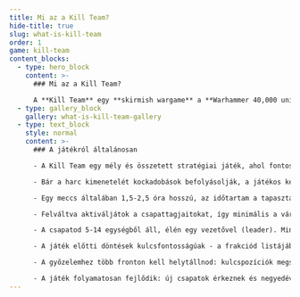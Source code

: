 ```yaml
---
title: Mi az a Kill Team?
hide-title: true
slug: what-is-kill-team
order: 1
game: kill-team
content_blocks:
  - type: hero_block
    content: >-
      ### Mi az a Kill Team?

      A **Kill Team** egy **skirmish wargame** a **Warhammer 40,000 univerzumban**, ahol a játékosok kis létszámú, specializált osztagokat irányítanak egyedi képességekkel rendelkező csapattagokkal. A játék a taktikai küzdelemre és az egyes egységek irányítására összpontosít a nagy léptékű csaták helyett. **Több mint 30 különböző frakció** közül választhatsz, mindegyik saját egyedi játékstílussal, így minden játék új és izgalmas élményt nyújt.
  - type: gallery_block
    gallery: what-is-kill-team-gallery
  - type: text_block
    style: normal
    content: >-
      ### A játékról általánosan

      - A Kill Team egy mély és összetett stratégiai játék, ahol fontos a taktikai tervezés, a terep lehetőségeinek kihasználása és a harctér átlátása. Minden döntésed befolyásolja a csata kimenetelét.

      - Bár a harc kimenetelét kockadobások befolyásolják, a játékos képességei a meghatározó tényezők. A siker kulcsa a kockázatok okos kezelése, a prioritások felállítása és a stratégia folyamatos újragondolása.

      - Egy meccs általában 1,5-2,5 óra hosszú, az időtartam a tapasztalatságodtól és a csapatod szabályainak, képességeinek ismeretétől függ.

      - Felváltva aktiváljátok a csapattagjaitokat, így minimális a várakozási idő és folyamatos az akció.

      - A csapatod 5-14 egységből áll, élén egy vezetővel (leader). Minden csapattagnak egyedi képességei és szerepei vannak, míg a frakciód különleges taktikai előnyöket biztosít speciális képességek (ploy-ok) és felszerelések formájában.

      - A játék előtti döntések kulcsfontosságúak - a frakciód listájából építed fel a csapatod, kiválasztva az operatívokat, fegyverzetüket és felszerelésüket az ellenfél frakciója, a küldetés céljai és a harctéri terep alapján.

      - A győzelemhez több fronton kell helytállnod: kulcspozíciók megszerzése, titkos küldetések teljesítése és az ellenséges operatívok semlegesítése - mindezt úgy, hogy közben megakadályozd az ellenfeled ugyanebben.

      - A játék folyamatosan fejlődik: új csapatok érkeznek és negyedéves egyensúlyi frissítések (balance updates) biztosítják, hogy minden frakció versenyképes maradjon.
---
```

